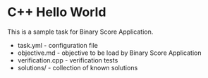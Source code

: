 C++ Hello World
===============

This is a sample task for Binary Score Application.

  * task.yml         - configuration file
  * objective.md     - objective to be load by Binary Score Application
  * verification.cpp - verification tests
  * solutions/       - collection of known solutions
